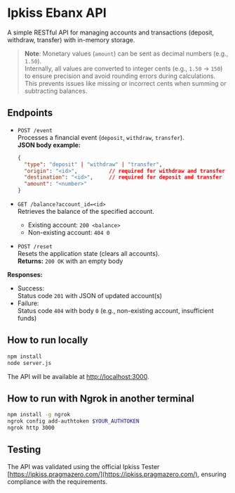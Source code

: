 # Ipkiss Ebanx API

A simple RESTful API for managing accounts and transactions (deposit, withdraw, transfer) with in-memory storage.

> **Note**: Monetary values (`amount`) can be sent as decimal numbers (e.g., `1.50`).  
> Internally, all values are converted to integer cents (e.g., `1.50` → `150`) to ensure precision and avoid rounding errors during calculations.  
> This prevents issues like missing or incorrect cents when summing or subtracting balances.


## Endpoints

- `POST /event`  
  Processes a financial event (`deposit`, `withdraw`, `transfer`).  
  **JSON body example:**  
  ```json
  {
    "type": "deposit" | "withdraw" | "transfer",
    "origin": "<id>",          // required for withdraw and transfer
    "destination": "<id>",     // required for deposit and transfer
    "amount": "<number>"
  }
  ```

- `GET /balance?account_id=<id>`  
  Retrieves the balance of the specified account.  
  - Existing account: `200 <balance>`  
  - Non-existing account: `404 0`

- `POST /reset`  
  Resets the application state (clears all accounts).  
  **Returns:** `200 OK` with an empty body

  
**Responses:**  
- Success:  
  Status code `201` with JSON of updated account(s)  
- Failure:  
  Status code `404` with body `0` (e.g., non-existing account, insufficient funds)

## How to run locally

```bash
npm install
node server.js
```

The API will be available at [http://localhost:3000](http://localhost:3000).

## How to run with Ngrok in another terminal

```bash
npm install -g ngrok
ngrok config add-authtoken $YOUR_AUTHTOKEN
ngrok http 3000
```

## Testing

The API was validated using the official Ipkiss Tester [https://ipkiss.pragmazero.com/](https://ipkiss.pragmazero.com/), ensuring compliance with the requirements.
